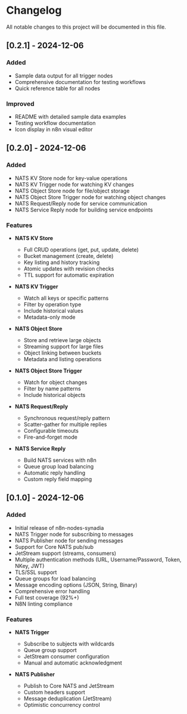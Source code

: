 # Changelog

All notable changes to this project will be documented in this file.

## [0.2.1] - 2024-12-06

### Added
- Sample data output for all trigger nodes
- Comprehensive documentation for testing workflows
- Quick reference table for all nodes

### Improved
- README with detailed sample data examples
- Testing workflow documentation
- Icon display in n8n visual editor

## [0.2.0] - 2024-12-06

### Added
- NATS KV Store node for key-value operations
- NATS KV Trigger node for watching KV changes
- NATS Object Store node for file/object storage
- NATS Object Store Trigger node for watching object changes
- NATS Request/Reply node for service communication
- NATS Service Reply node for building service endpoints

### Features
- **NATS KV Store**
  - Full CRUD operations (get, put, update, delete)
  - Bucket management (create, delete)
  - Key listing and history tracking
  - Atomic updates with revision checks
  - TTL support for automatic expiration
  
- **NATS KV Trigger**
  - Watch all keys or specific patterns
  - Filter by operation type
  - Include historical values
  - Metadata-only mode

- **NATS Object Store**
  - Store and retrieve large objects
  - Streaming support for large files
  - Object linking between buckets
  - Metadata and listing operations
  
- **NATS Object Store Trigger**
  - Watch for object changes
  - Filter by name patterns
  - Include historical objects

- **NATS Request/Reply**
  - Synchronous request/reply pattern
  - Scatter-gather for multiple replies
  - Configurable timeouts
  - Fire-and-forget mode
  
- **NATS Service Reply**
  - Build NATS services with n8n
  - Queue group load balancing
  - Automatic reply handling
  - Custom reply field mapping

## [0.1.0] - 2024-12-06

### Added
- Initial release of n8n-nodes-synadia
- NATS Trigger node for subscribing to messages
- NATS Publisher node for sending messages
- Support for Core NATS pub/sub
- JetStream support (streams, consumers)
- Multiple authentication methods (URL, Username/Password, Token, NKey, JWT)
- TLS/SSL support
- Queue groups for load balancing
- Message encoding options (JSON, String, Binary)
- Comprehensive error handling
- Full test coverage (92%+)
- N8N linting compliance

### Features
- **NATS Trigger**
  - Subscribe to subjects with wildcards
  - Queue group support
  - JetStream consumer configuration
  - Manual and automatic acknowledgment
  
- **NATS Publisher**
  - Publish to Core NATS and JetStream
  - Custom headers support
  - Message deduplication (JetStream)
  - Optimistic concurrency control